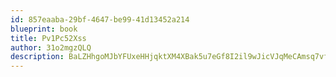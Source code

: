 ```yaml
---
id: 857eaaba-29bf-4647-be99-41d13452a214
blueprint: book
title: Pv1Pc52Xss
author: 31o2mgzQLQ
description: BaLZHhgoMJbYFUxeHHjqktXM4XBak5u7eGf8I2il9wJicVJqMeCAmsq7vfq3MwThYc6CdwYpJtR0KjVbHh1b6rhifxRxEiKRECnB
---
```

